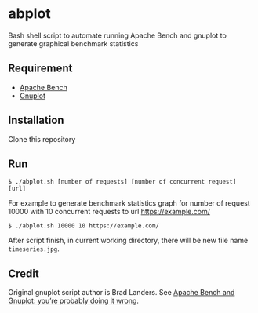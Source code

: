 # abplot
Bash shell script to automate running Apache Bench and gnuplot to generate graphical benchmark statistics

## Requirement

- [Apache Bench](https://httpd.apache.org/docs/2.4/programs/ab.html)
- [Gnuplot](http://www.gnuplot.info/)

## Installation

Clone this repository

## Run

    $ ./abplot.sh [number of requests] [number of concurrent request] [url]

For example to generate benchmark statistics graph for number of request 10000
with 10 concurrent requests to url https://example.com/

    $ ./abplot.sh 10000 10 https://example.com/

After script finish, in current working directory, there will be new file name
`timeseries.jpg`.

## Credit

Original gnuplot script author is Brad Landers. See
[Apache Bench and Gnuplot: you’re probably doing it wrong](http://www.bradlanders.com/2013/04/15/apache-bench-and-gnuplot-youre-probably-doing-it-wrong/).
